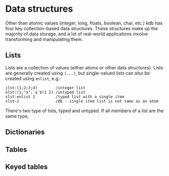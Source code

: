 # Data structures

Other than atomic values (integer, long, floats, boolean, char, etc.) kdb has four key collection-based data structures.  These structures make up the majority of data storage, and a lot of real-world applications involve transforming and manipulating them.

## Lists
Lists are a collection of values (either atoms or other data structures).  Lists are generally created using ```(...)```, but single-valued lists can also be created using ```enlist```, e.g.:
```
jlst:(1;2;3;4)        /integer list
olst:(1;"a";`a`b!1 2) /untyped list
slst:enlist 1         /typed list with a single item
slst~1                /0b - single item list is not same as an atom
```

There's two type of lists, typed and untyped.  If all members of a list are the same type, 

## Dictionaries

## Tables

## Keyed tables
